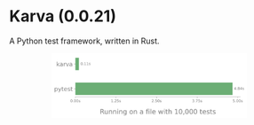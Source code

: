 # Karva (0.0.21)

A Python test framework, written in Rust.

<div align="center">
  <img src="assets/benchmark_results.svg" alt="Benchmark results" width="70%">
</div>
